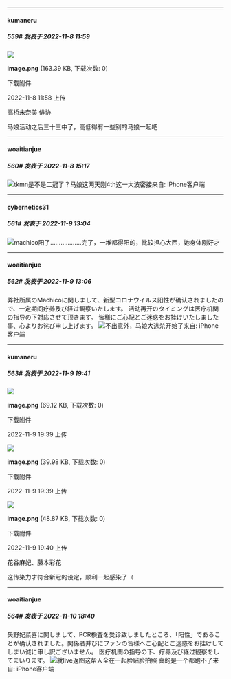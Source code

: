

*****

####  kumaneru  
##### 559#       发表于 2022-11-8 11:59

<img src="https://img.saraba1st.com/forum/202211/08/115825it1vmuvv1i8ztq1u.png" referrerpolicy="no-referrer">

<strong>image.png</strong> (163.39 KB, 下载次数: 0)

下载附件

2022-11-8 11:58 上传

高桥未奈美 俳协

马娘活动之后三十三中了，高低得有一些别的马娘一起吧



*****

####  woaitianjue  
##### 560#       发表于 2022-11-8 15:17

<img src="https://static.saraba1st.com/image/smiley/face2017/068.png" referrerpolicy="no-referrer">tkmn是不是二冠了？马娘这两天刚4th这一大波密接来自: iPhone客户端



*****

####  cybernetics31  
##### 561#       发表于 2022-11-9 13:04

<img src="https://static.saraba1st.com/image/smiley/face2017/068.png" referrerpolicy="no-referrer">machico阳了………………完了，一堆都得阳的，比较担心大西，她身体刚好才

*****

####  woaitianjue  
##### 562#       发表于 2022-11-9 13:06

弊社所属のMachicoに関しまして、新型コロナウイルス阳性が确认されましたので、一定期间疗养及び経过観察いたします。
活动再开のタイミングは医疗机関の指导の下対応させて顶きます。
皆様にご心配とご迷惑をお挂けいたしました事、心よりお诧び申し上げます。
<img src="https://static.saraba1st.com/image/smiley/face2017/035.png" referrerpolicy="no-referrer">不出意外，马娘大逃杀开始了来自: iPhone客户端



*****

####  kumaneru  
##### 563#       发表于 2022-11-9 19:41

<img src="https://img.saraba1st.com/forum/202211/09/193946rqw5qg5yz1i3eeey.png" referrerpolicy="no-referrer">

<strong>image.png</strong> (69.12 KB, 下载次数: 0)

下载附件

2022-11-9 19:39 上传

<img src="https://img.saraba1st.com/forum/202211/09/193929q2g1gvexxhegfith.png" referrerpolicy="no-referrer">

<strong>image.png</strong> (39.98 KB, 下载次数: 0)

下载附件

2022-11-9 19:39 上传

<img src="https://img.saraba1st.com/forum/202211/09/194010moovsrsn8q0n7jks.png" referrerpolicy="no-referrer">

<strong>image.png</strong> (48.87 KB, 下载次数: 0)

下载附件

2022-11-9 19:40 上传

花谷麻妃、藤本彩花

这传染力才符合新冠的设定，顺利一起感染了（



*****

####  woaitianjue  
##### 564#       发表于 2022-11-10 18:40

矢野妃菜喜に関しまして、PCR検査を受诊致しましたところ、「阳性」であることが确认されました。関係者并びにファンの皆様へご心配とご迷惑をお挂けしてしまい诚に申し訳ございません。
医疗机関の指导の下、疗养及び経过観察をしてまいります。
<img src="https://static.saraba1st.com/image/smiley/face2017/067.png" referrerpolicy="no-referrer">就live返图这帮人全在一起脸贴脸拍照 真的是一个都跑不了来自: iPhone客户端

